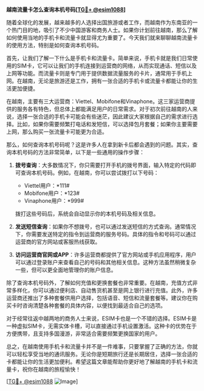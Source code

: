 **越南流量卡怎么查询本机号码[[TG💪+ @esim1088](https://t.me/s/esim1088)]**

随着全球化的发展，越来越多的人选择出国旅游或者工作，而越南作为东南亚的一个热门目的地，吸引了不少中国游客和商务人士。如果你计划前往越南，那么了解如何使用当地的手机卡和流量卡就显得尤为重要了。今天我们就来聊聊越南流量卡的使用方法，特别是如何查询本机号码。

首先，让我们了解一下什么是手机卡和流量卡。简单来说，手机卡就是我们日常使用的SIM卡，它可以让我们的手机连接到运营商的网络，从而实现通话、短信以及上网等功能。而流量卡则是专门用于提供数据流量服务的卡片，通常用于手机上网。在越南，无论是旅游还是工作，拥有一张合适的手机卡或流量卡都能让你的生活更加便捷。

在越南，主要有三大运营商：Viettel、Mobifone和Vinaphone。这三家运营商提供的服务各有特色，但总体上都能满足用户的日常需求。对于初次前往越南的人来说，选择一张合适的手机卡可能会有些迷茫，因此建议大家根据自己的需求进行选择。比如，如果你需要频繁打电话和发短信，可以选择包月套餐；如果你主要需要上网，那么购买一张流量卡可能更为合适。

那么，如何查询本机号码呢？这是许多人在拿到新卡后都会遇到的问题。其实，查询本机号码的方法非常简单，以下是一些通用的操作步骤：

1. **拨号查询**：大多数情况下，你只需要打开手机的拨号界面，输入特定的代码即可查询本机号码。例如，在越南，你可以尝试拨打以下号码：
   - Viettel用户：*111#
   - Mobifone用户：*123#
   - Vinaphone用户：*999#

   拨打这些号码后，系统会自动显示你的本机号码及相关信息。

2. **发送短信查询**：如果你不想拨号，也可以通过发送短信的方式查询。通常情况下，你需要发送特定的指令到运营商的服务号码。具体的指令和号码可以通过运营商的官方网站或客服热线获取。

3. **访问运营商官网或APP**：许多运营商都提供了官方网站或手机应用程序，用户可以通过登录账户来查看自己的号码和其他相关信息。这种方法虽然稍微复杂一些，但可以更全面地管理你的账户信息。

除了查询本机号码外，了解如何充值和更换套餐也非常重要。在越南，充值方式非常多样化，你可以通过便利店、自动售货机甚至是网上银行进行充值。此外，许多运营商还推出了多种套餐供用户选择，包括语音、短信和流量套餐等。建议你在购买卡时咨询清楚各种套餐的具体内容，以便找到最适合自己的选项。

对于经常往返中越两地的商务人士来说，ESIM卡也是一个不错的选择。ESIM卡是一种虚拟SIM卡，无需实体卡槽，可以直接通过手机设置激活。这种卡的优势在于方便携带，且支持多国漫游，非常适合需要频繁更换国家的用户。

总之，在越南使用手机卡和流量卡并不是一件难事，只要掌握了正确的方法，你就可以轻松享受当地的通讯服务。无论你是短期旅行还是长期居住，选择一张合适的卡都能让你的生活更加便利。希望这篇文章能帮助你更好地了解越南的手机卡和流量卡，祝你在越南的旅程愉快！

[[TG💪+ @esim1088](https://t.me/s/esim1088) ![Image](https://i.postimg.cc/4NQfJmqS/Snipaste-2025-05-13-00-14-12.png)]